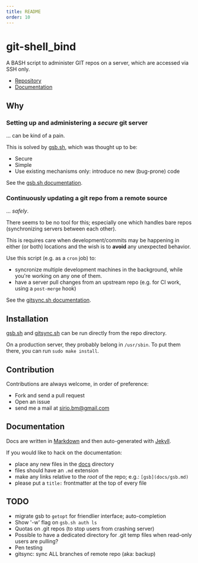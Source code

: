 ```yaml
---
title: README
order: 10
---
```


# git-shell_bind

A BASH script to administer GIT repos on a server, which are accessed via SSH only.

-	[Repository](https://github.com/siriobalmelli/git-shell_bind)
-	[Documentation](https://siriobalmelli.github.io/git-shell_bind/)

## Why

### Setting up and administering a *secure* git server

... can be kind of a pain.

This is solved by [gsb.sh](./gsb.sh), which was thought up to be:

-	Secure
-	Simple
-	Use existing mechanisms only: introduce no new (bug-prone) code

See the [gsb.sh documentation](docs/gsb.md).

### Continuously updating a git repo from a remote source

... *safely*.

There seems to be no tool for this; especially one which handles bare
	repos (synchronizing servers between each other).

This is requires care when development/commits may be happening in either
	(or both) locations and the wish is to **avoid** any unexpected behavior.

Use this script (e.g. as a `cron` job) to:

-	syncronize multiple development machines in the background,
		while you're working on any one of them.
-	have a server pull changes from an upstream repo
		(e.g. for CI work, using a `post-merge` hook)

See the [gitsync.sh documentation](docs/gitsync.md).

## Installation

[gsb.sh](./gsb.sh) and [gitsync.sh](./gitsync.sh) can be run directly from
	the repo directory.

On a production server, they probably belong in `/usr/sbin`.
To put them there, you can run `sudo make install`.

## Contribution

Contributions are always welcome, in order of preference:

-	Fork and send a pull request
-	Open an issue
-	send me a mail at <sirio.bm@gmail.com>

## Documentation

Docs are written in [Markdown](https://daringfireball.net/projects/markdown/syntax)
	and then auto-generated with [Jekyll](https://jekyllrb.com/).

If you would like to hack on the documentation:

-	place any new files in the [docs](./docs) directory
-	files should have an `.md` extension
-	make any links relative to the *root* of the repo; e.g.: `[gsb](docs/gsb.md)`
-	please put a `title:` frontmatter at the top of every file

## TODO

- migrate gsb to `getopt` for friendlier interface; auto-completion
- Show '-w' flag on `gsb.sh auth ls`
- Quotas on .git repos (to stop users from crashing server)
- Possible to have a dedicated directory for .git temp files when read-only users
	are pulling?
- Pen testing
- gitsync: sync ALL branches of remote repo (aka: backup)
